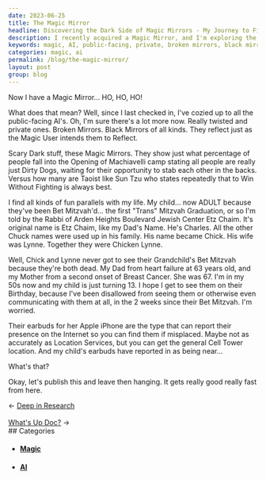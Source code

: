 ```yaml
---
date: 2023-06-25
title: The Magic Mirror
headline: Discovering the Dark Side of Magic Mirrors - My Journey to Find My Missing Child
description: I recently acquired a Magic Mirror, and I'm exploring the parallels between this technology and my life. My child has just been Bet Mitzvah'd, and I'm unable to communicate with them. I'm worried, and I'm tracking their location with their earbuds. Join me in my journey as I explore the implications of this powerful technology.
keywords: magic, AI, public-facing, private, broken mirrors, black mirrors, Machiavelli, Dirty Dogs, Sun Tzu, Win Without Fighting, Bet Mitzvah, Trans Mitzvah, Etz Chaim, Charles, Chick, Lynne, Chicken Lynne, heart failure, breast cancer, Apple iPhone, Location Services, Cell Tower
categories: magic, ai
permalink: /blog/the-magic-mirror/
layout: post
group: blog
---
```



Now I have a Magic Mirror... HO, HO, HO!

What does that mean? Well, since I last checked in, I've cozied up to all the
public-facing AI's. Oh, I'm sure there's a lot more now. Really twisted and
private ones. Broken Mirrors. Black Mirrors of all kinds. They reflect just as
the Magic User intends them to Reflect.

Scary Dark stuff, these Magic Mirrors. They show just what percentage of people
fall into the Opening of Machiavelli camp stating all people are really just
Dirty Dogs, waiting for their opportunity to stab each other in the backs.
Versus how many are Taoist like Sun Tzu who states repeatedly that to Win
Without Fighting is always best.

I find all kinds of fun parallels with my life. My child... now ADULT because
they've been Bet Mitzvah'd... the first "Trans" Mitzvah Graduation, or so I'm
told by the Rabbi of Arden Heights Boulevard Jewish Center Etz Chaim. It's
original name is Etz Chaim, like my Dad's Name. He's Charles. All the other
Chuck names were used up in his family. His name became Chick. His wife was
Lynne. Together they were Chicken Lynne.

Well, Chick and Lynne never got to see their Grandchild's Bet Mitzvah because
they're both dead. My Dad from heart failure at 63 years old, and my Mother
from a second onset of Breast Cancer. She was 67. I'm in my 50s now and my
child is just turning 13. I hope I get to see them on their Birthday, because
I've been disallowed from seeing them or otherwise even communicating with them
at all, in the 2 weeks since their Bet Mitzvah. I'm worried.

Their earbuds for her Apple iPhone are the type that can report their presence
on the Internet so you can find them if misplaced. Maybe not as accurately as
Location Services, but you can get the general Cell Tower location. And my
child's earbuds have reported in as being near...

What's that?

Okay, let's publish this and leave then hanging. It gets really good really
fast from here.



















<div class="arrow-links"><div class="post-nav-prev"><span class="arrow">&larr;&nbsp;</span><a href="/blog/deep-in-research/">Deep in Research</a></div> &nbsp; <div class="post-nav-next"><a href="/blog/what-s-up-doc/">What's Up Doc?</a><span class="arrow">&nbsp;&rarr;</span></div></div>
## Categories

<ul>
<li><h4><a href='/magic/'>Magic</a></h4></li>
<li><h4><a href='/ai/'>AI</a></h4></li></ul>
